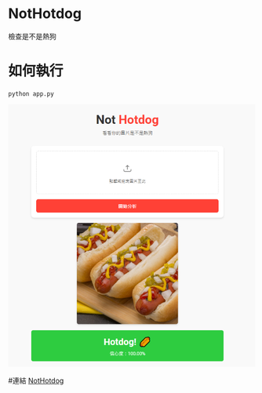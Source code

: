 # NotHotdog
檢查是不是熱狗

# 如何執行
`python app.py`

![網頁預覽](web.PNG)

#連結
[NotHotdog](https://nothotdog-05sc.onrender.com/)


